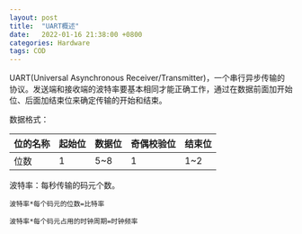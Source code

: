 ```yaml
---
layout: post
title:  "UART概述"
date:   2022-01-16 21:38:00 +0800
categories: Hardware
tags: COD
---
```


UART(Universal Asynchronous Receiver/Transmitter)，一个串行异步传输的协议。发送端和接收端的波特率要基本相同才能正确工作，通过在数据前面加开始位、后面加结束位来确定传输的开始和结束。

<!-- more -->

数据格式：

| 位的名称 | 起始位 | 数据位 | 奇偶校验位 | 结束位 |
| -------- | ------ | ------ | ---------- | ------ |
| 位数     | 1      | 5~8    | 1          | 1~2    |

波特率：每秒传输的码元个数。

```
波特率*每个码元的位数=比特率

波特率*每个码元占用的时钟周期=时钟频率
```



